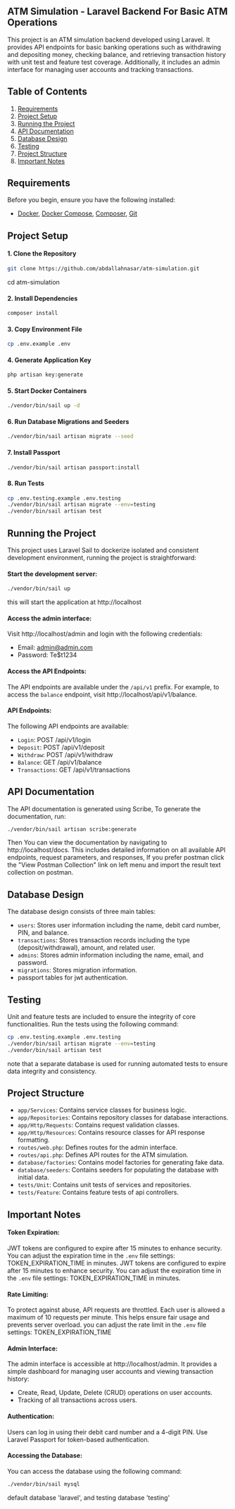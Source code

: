 

## ATM Simulation - Laravel Backend For Basic ATM Operations

This project is an ATM simulation backend developed using Laravel. It provides API endpoints for basic banking operations such as withdrawing and depositing money, checking balance, and retrieving transaction history with unit test and feature test coverage. Additionally, it includes an admin interface for managing user accounts and tracking transactions.
## Table of Contents

1. [Requirements](#requirements)
2. [Project Setup](#project-setup)
3. [Running the Project](#running-the-project)
4. [API Documentation](#api-documentation)
5. [Database Design](#database-design)
6. [Testing](#testing)
7. [Project Structure](#project-structure)
8. [Important Notes](#important-notes)


## Requirements

Before you begin, ensure you have the following installed:

- [Docker](https://www.docker.com/), [Docker Compose](https://docs.docker.com/compose/), [Composer](https://getcomposer.org/), [Git](https://git-scm.com/)


## Project Setup
#### 1. Clone the Repository
```bash
git clone https://github.com/abdallahnasar/atm-simulation.git
```

cd atm-simulation

#### 2. Install Dependencies
```bash
composer install
```
#### 3. Copy Environment File
```bash
cp .env.example .env
```
#### 4. Generate Application Key
```bash
php artisan key:generate
```
#### 5. Start Docker Containers
```bash
./vendor/bin/sail up -d
```
#### 6. Run Database Migrations and Seeders
```bash
./vendor/bin/sail artisan migrate --seed
```
#### 7. Install Passport
```bash
./vendor/bin/sail artisan passport:install
```
#### 8. Run Tests
```bash
cp .env.testing.example .env.testing
./vendor/bin/sail artisan migrate --env=testing
./vendor/bin/sail artisan test
```

## Running the Project
This project uses Laravel Sail to dockerize isolated and consistent development environment, running the project is straightforward:

#### Start the development server:
```bash
./vendor/bin/sail up
```

this will start the application at http://localhost

#### Access the admin interface:
Visit http://localhost/admin and login with the following credentials:
- Email: admin@admin.com
- Password: Te$t1234


#### Access the API Endpoints:
The API endpoints are available under the `/api/v1` prefix. For example, to access the `balance` endpoint, visit http://localhost/api/v1/balance.

#### API Endpoints:
The following API endpoints are available:
- `Login`: POST /api/v1/login
- `Deposit`: POST /api/v1/deposit
- `Withdraw`: POST /api/v1/withdraw
- `Balance`: GET /api/v1/balance
- `Transactions`: GET /api/v1/transactions




## API Documentation

The API documentation is generated using Scribe, To generate the documentation, run:
```bash
./vendor/bin/sail artisan scribe:generate
```
Then You can view the documentation by navigating to
http://localhost/docs.
This includes detailed information on all available API endpoints, request parameters, and responses, 
If you prefer postman click the "View Postman Collection" link on left menu and import the result text collection on postman.

## Database Design
The database design consists of three main tables:
- `users`: Stores user information including the name, debit card number, PIN, and balance.
- `transactions`: Stores transaction records including the type (deposit/withdrawal), amount, and related user.
- `admins`: Stores admin information including the name, email, and password.
- `migrations`: Stores migration information.
-  passport tables for jwt authentication.


## Testing

Unit and feature tests are included to ensure the integrity of core functionalities. Run the tests using the following command:
```bash
cp .env.testing.example .env.testing
./vendor/bin/sail artisan migrate --env=testing
./vendor/bin/sail artisan test
```
note that a separate database is used for running automated tests to ensure data integrity and consistency.



## Project Structure
- `app/Services`: Contains service classes for business logic.
- `app/Repositories`: Contains repository classes for database interactions.
- `app/Http/Requests`: Contains request validation classes.
- `app/Http/Resources`: Contains resource classes for API response formatting.
- `routes/web.php`: Defines routes for the admin interface.
- `routes/api.php`: Defines API routes for the ATM simulation.
- `database/factories`: Contains model factories for generating fake data.
- `database/seeders`: Contains seeders for populating the database with initial data.
- `tests/Unit`: Contains unit tests of services and repositories.
- `tests/Feature`: Contains feature tests of api controllers.


## Important Notes

#### Token Expiration:
JWT tokens are configured to expire after 15 minutes to enhance security. You can adjust the expiration time in the `.env` file settings: TOKEN_EXPIRATION_TIME in minutes.
JWT tokens are configured to expire after 15 minutes to enhance security. You can adjust the expiration time in the `.env` file settings: TOKEN_EXPIRATION_TIME in minutes.

#### Rate Limiting:
To protect against abuse, API requests are throttled. Each user is allowed a maximum of 10 requests per minute. This helps ensure fair usage and prevents server overload.
you can adjust the rate limit in the `.env` file settings: TOKEN_EXPIRATION_TIME

#### Admin Interface:
The admin interface is accessible at http://localhost/admin. It provides a simple dashboard for managing user accounts and viewing transaction history:
- Create, Read, Update, Delete (CRUD) operations on user accounts.
- Tracking of all transactions across users.

#### Authentication:
Users can log in using their debit card number and a 4-digit PIN. Use Laravel Passport for token-based authentication.

#### Accessing the Database:
You can access the database using the following command:
```bash
./vendor/bin/sail mysql
```
default database 'laravel', and testing database 'testing'


